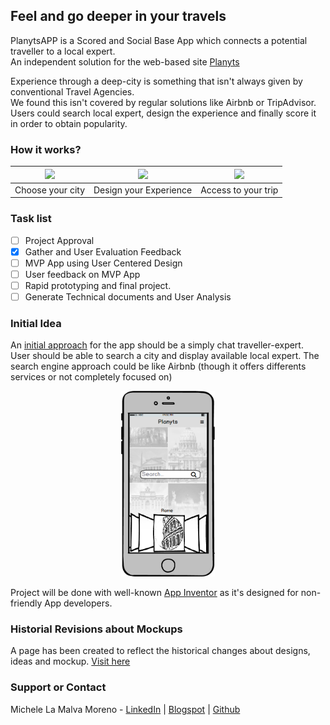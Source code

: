 ## Feel and go deeper in your travels

PlanytsAPP is a Scored and Social Base App which connects a potential traveller to a local expert.  
An independent solution for the web-based site [Planyts](http://www.planyts.com/)

Experience through a deep-city is something that isn't always given by conventional Travel Agencies.  
We found this isn't covered by regular solutions like Airbnb or TripAdvisor.  
Users could search local expert, design the experience and finally score it in order to obtain popularity.  


### How it works?

| <img src="https://fast-wave-43306.herokuapp.com/img/how-it-works/city1.svg" width="150"> | <img src="https://fast-wave-43306.herokuapp.com/img/how-it-works/designer1.svg" width="150"> | <img src="https://fast-wave-43306.herokuapp.com/img/how-it-works/envio.svg" width="150">
| -------------------------- | -------------------------- | -------------------------- |
|      Choose your city      |   Design your Experience   |    Access to your trip     |

### Task list

* [ ] Project Approval
* [x] Gather and User Evaluation Feedback
* [ ] MVP App using User Centered Design
* [ ] User feedback on MVP App
* [ ] Rapid prototyping and final project.
* [ ] Generate Technical documents and User Analysis

### Initial Idea

An [initial approach](https://mickyleitor.github.io/PlanytsAPP/docs/FirstApproach/) for the app should be a simply chat traveller-expert. User should be able to search a city and display available local expert. The search engine approach could be like Airbnb (though it offers differents services or not completely focused on)

<center><img src="https://raw.githubusercontent.com/Mickyleitor/PlanytsAPP/master/docs/FirstApproach/Balsamiq-home.png" width="150"></center>

Project will be done with well-known [App Inventor](http://appinventor.mit.edu) as it's designed for non-friendly App developers.

### Historial Revisions about Mockups

A page has been created to reflect the historical changes about designs, ideas and mockup. [Visit here](https://mickyleitor.github.io/PlanytsAPP/docs/)

### Support or Contact

Michele La Malva Moreno - [LinkedIn](https://www.linkedin.com/in/michele-la-malva-moreno/) | [Blogspot](https://mickysim.blogspot.com/) | [Github](https://github.com/Mickyleitor)
